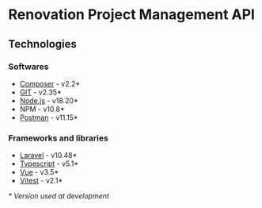 # Renovation Project Management API

## Technologies

### Softwares
- [Composer](https://getcomposer.org/download/) - v2.2*
- [GIT](https://git-scm.com/doc) - v2.35*
- [Node.js](https://nodejs.org/en/download/package-manager) - v18.20*
- NPM - v10.8*
- [Postman](https://www.postman.com/downloads/) - v11.15*

### Frameworks and libraries
- [Laravel](https://laravel.com/docs/10.x) - v10.48*
- [Typescript](https://www.typescriptlang.org/docs/) - v5.1*
- [Vue](https://www.typescriptlang.org/docs/) - v3.5*
- [Vitest](https://vitest.dev/) - v2.1*

_* Version used at development_


